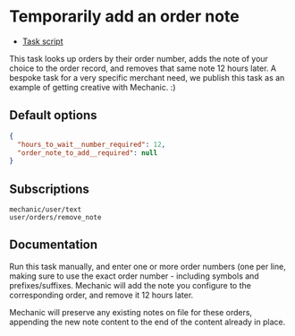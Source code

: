 # Temporarily add an order note

* [Task script](./script.liquid)

This task looks up orders by their order number, adds the note of your choice to the order record, and removes that same note 12 hours later. A bespoke task for a very specific merchant need, we publish this task as an example of getting creative with Mechanic. :)

## Default options

```json
{
  "hours_to_wait__number_required": 12,
  "order_note_to_add__required": null
}
```

## Subscriptions

```liquid
mechanic/user/text
user/orders/remove_note
```

## Documentation

Run this task manually, and enter one or more order numbers (one per line, making sure to use the exact order number - including symbols and prefixes/suffixes. Mechanic will add the note you configure to the corresponding order, and remove it 12 hours later.

Mechanic will preserve any existing notes on file for these orders, appending the new note content to the end of the content already in place.
